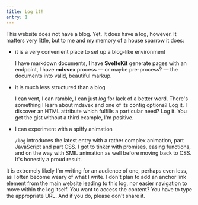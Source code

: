 ```yaml
---
title: Log it!
entry: 1
---
```


This website does not have a blog. Yet. It does have a log, however. It matters very little, but to me and my memory of a house sparrow it does:

- it is a very convenient place to set up a blog-like environment

  I have markdown documents, I have **SvelteKit** generate pages with an endpoint, I have **mdsvex** process — or maybe pre-process? — the documents into valid, beautiful markup.

- it is much less structured than a blog

  I can vent, I can ramble, I can just _log_ for lack of a better word. There's something I learn about mdsvex and one of its config options? Log it. I discover an HTML attribute which fulfills a particular need? Log it. You get the gist without a third example, I'm positive.

- I can experiment with a spiffy animation

  `/log` introduces the latest entry with a rather complex animation, part JavaScript and part CSS. I got to tinker with promises, easing functions, and on the way with SMIL animation as well before moving back to CSS. It's honestly a proud result.

It is extremely likely I'm writing for an audience of one, perhaps even less, as I often become weary of what I write. I don't plan to add an anchor link element from the main website leading to this log, nor easier navigation to move within the log itself. You want to access the content? You have to type the appropriate URL. And if you do, please don't share it.
